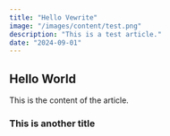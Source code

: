```yaml
---
title: "Hello Vewrite"
image: "/images/content/test.png"
description: "This is a test article."
date: "2024-09-01"
---
```


## Hello World

This is the content of the article.

### This is another title